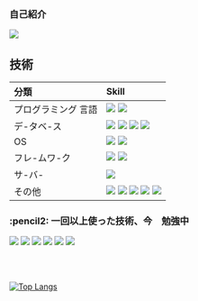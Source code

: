 ### 自己紹介
<a href=""><img src="https://img.shields.io/badge/Notion-000000?style=for-the-badge&logo=notion&logoColor=white"></a>



## 技術

|分類|Skill|
|:---|:---|
|プログラミング 言語|<img src="https://img.shields.io/badge/java-007396?style=for-the-badge&logo=java&logoColor=white"> <img src="https://img.shields.io/badge/kotlin-7F52FF?style=for-the-badge&logo=kotlin&logoColor=white">|
|デ-タベ-ス|<img src="https://img.shields.io/badge/mysql-4479A1?style=for-the-badge&logo=mysql&logoColor=white">  <img src="https://img.shields.io/badge/postgresql-4169E1?style=for-the-badge&logo=postgresql&logoColor=white">  <img src="https://img.shields.io/badge/redis-DC382D?style=for-the-badge&logo=redis&logoColor=white">  <img src="https://img.shields.io/badge/mongo db-47A248?style=for-the-badge&logo=mongodb&logoColor=white">|
|OS|<img src="https://img.shields.io/badge/linux-FCC624?style=for-the-badge&logo=linux&logoColor=white"> <img src="https://img.shields.io/badge/android-3DDC84?style=for-the-badge&logo=android&logoColor=white">|
|フレ-ムワ-ク|<img src="https://img.shields.io/badge/spring-6DB33F?style=for-the-badge&logo=spring&logoColor=white">  <img src="https://img.shields.io/badge/spring boot-6DB33F?style=for-the-badge&logo=springboot&logoColor=white">|
|サ-バ-|<img src="https://img.shields.io/badge/amazon aws-232F3E?style=for-the-badge&logo=amazonaws&logoColor=white">|
|その他|<img src="https://img.shields.io/badge/git-F05032?style=for-the-badge&logo=git&logoColor=white"> <img src="https://img.shields.io/badge/gradle-02303A?style=for-the-badge&logo=gradle&logoColor=white"> <img src="https://img.shields.io/badge/intellij IDEA-6A5FBB?style=for-the-badge&logo=intellijidea&logoColor=white"> <img src="https://img.shields.io/badge/Android Studio-3DDC84?style=for-the-badge&logo=androidstudio&logoColor=white"> <img src="https://img.shields.io/badge/Visual Studio Code-007ACC?style=for-the-badge&logo=visualstudiocode&logoColor=white">|

<h3>:pencil2: 一回以上使った技術、今　勉強中</h3>
<p><img src="https://img.shields.io/badge/Java Script-F7DF1E?style=for-the-badge&logo=javascript&logoColor=white"> <img src="https://img.shields.io/badge/Type Script-3178C6?style=for-the-badge&logo=typescript&logoColor=white">  <img src="https://img.shields.io/badge/react-61DAFB?style=for-the-badge&logo=React&logoColor=white"> <img src="https://img.shields.io/badge/node.js-339933?style=for-the-badge&logo=Node.js&logoColor=white"> <img src="https://img.shields.io/badge/express-000000?style=for-the-badge&logo=express&logoColor=white"> <img src="https://img.shields.io/badge/Apache Kafka-231F20?style=for-the-badge&logo=apachekafka&logoColor=white"> 

</p>
<br></br>

[![Top Langs](https://github-readme-stats.vercel.app/api/top-langs/?username=Dong-ho23)](https://github.com/Dong-ho23/github-readme-stats)

